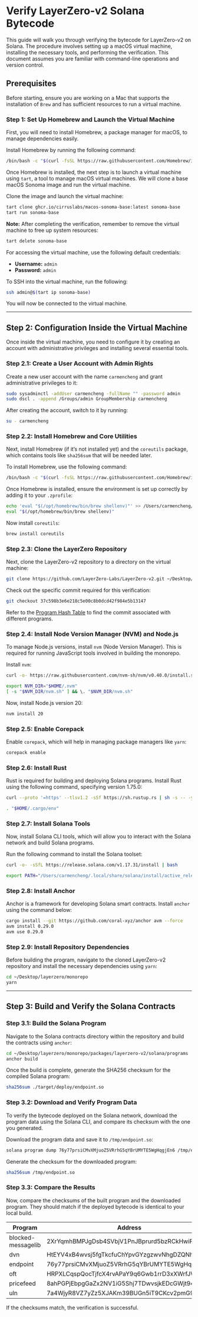 # Verify LayerZero-v2 Solana Bytecode

This guide will walk you through verifying the bytecode for LayerZero-v2 on Solana. The procedure involves setting up a macOS virtual machine, installing the necessary tools, and performing the verification. This document assumes you are familiar with command-line operations and version control.

## Prerequisites

Before starting, ensure you are working on a Mac that supports the installation of `Brew` and has sufficient resources to run a virtual machine.

### Step 1: Set Up Homebrew and Launch the Virtual Machine

First, you will need to install Homebrew, a package manager for macOS, to manage dependencies easily.

Install Homebrew by running the following command:

```bash
/bin/bash -c "$(curl -fsSL https://raw.githubusercontent.com/Homebrew/install/HEAD/install.sh)"
```

Once Homebrew is installed, the next step is to launch a virtual machine using `tart`, a tool to manage macOS virtual machines. We will clone a base macOS Sonoma image and run the virtual machine.

Clone the image and launch the virtual machine:

```bash
tart clone ghcr.io/cirruslabs/macos-sonoma-base:latest sonoma-base
tart run sonoma-base
```

**Note:** After completing the verification, remember to remove the virtual machine to free up system resources:

```bash
tart delete sonoma-base
```

For accessing the virtual machine, use the following default credentials:

- **Username:** `admin`
- **Password:** `admin`

To SSH into the virtual machine, run the following:

```bash
ssh admin@$(tart ip sonoma-base)
```

You will now be connected to the virtual machine.

---

## Step 2: Configuration Inside the Virtual Machine

Once inside the virtual machine, you need to configure it by creating an account with administrative privileges and installing several essential tools.

### Step 2.1: Create a User Account with Admin Rights

Create a new user account with the name `carmencheng` and grant administrative privileges to it:

```bash
sudo sysadminctl -addUser carmencheng -fullName "" -password admin
sudo dscl . -append /Groups/admin GroupMembership carmencheng
```

After creating the account, switch to it by running:

```bash
su - carmencheng
```

### Step 2.2: Install Homebrew and Core Utilities

Next, install Homebrew (if it’s not installed yet) and the `coreutils` package, which contains tools like `sha256sum` that will be needed later.

To install Homebrew, use the following command:

```bash
/bin/bash -c "$(curl -fsSL https://raw.githubusercontent.com/Homebrew/install/HEAD/install.sh)"
```

Once Homebrew is installed, ensure the environment is set up correctly by adding it to your `.zprofile`:

```bash
echo 'eval "$(/opt/homebrew/bin/brew shellenv)"' >> /Users/carmencheng/.zprofile
eval "$(/opt/homebrew/bin/brew shellenv)"
```

Now install `coreutils`:

```bash
brew install coreutils
```

### Step 2.3: Clone the LayerZero Repository

Next, clone the LayerZero-v2 repository to a directory on the virtual machine:

```bash
git clone https://github.com/LayerZero-Labs/LayerZero-v2.git ~/Desktop/layerzero/monorepo
```

Check out the specific commit required for this verification:

```bash
git checkout 37c598b3e6e218c5e00c8b0dcd42f984e5b13147
```

Refer to the [Program Hash Table](#program-hash) to find the commit associated with different programs.

### Step 2.4: Install Node Version Manager (NVM) and Node.js

To manage Node.js versions, install `nvm` (Node Version Manager). This is required for running JavaScript tools involved in building the monorepo.

Install `nvm`:

```bash
curl -o- https://raw.githubusercontent.com/nvm-sh/nvm/v0.40.0/install.sh | bash

export NVM_DIR="$HOME/.nvm"
[ -s "$NVM_DIR/nvm.sh" ] && \. "$NVM_DIR/nvm.sh"
```

Now, install Node.js version 20:

```bash
nvm install 20
```

### Step 2.5: Enable Corepack

Enable `corepack`, which will help in managing package managers like `yarn`:

```bash
corepack enable
```

### Step 2.6: Install Rust

Rust is required for building and deploying Solana programs. Install Rust using the following command, specifying version 1.75.0:

```bash
curl --proto '=https' --tlsv1.2 -sSf https://sh.rustup.rs | sh -s -- -y --default-toolchain=1.75.0

. "$HOME/.cargo/env"
```

### Step 2.7: Install Solana Tools

Now, install Solana CLI tools, which will allow you to interact with the Solana network and build Solana programs.

Run the following command to install the Solana toolset:

```bash
curl -o- -sSfL https://release.solana.com/v1.17.31/install | bash

export PATH="/Users/carmencheng/.local/share/solana/install/active_release/bin:$PATH"
```

### Step 2.8: Install Anchor

Anchor is a framework for developing Solana smart contracts. Install `anchor` using the command below:

```bash
cargo install --git https://github.com/coral-xyz/anchor avm --force
avm install 0.29.0
avm use 0.29.0
```

### Step 2.9: Install Repository Dependencies

Before building the program, navigate to the cloned LayerZero-v2 repository and install the necessary dependencies using `yarn`:

```bash
cd ~/Desktop/layerzero/monorepo
yarn
```

---

## Step 3: Build and Verify the Solana Contracts

### Step 3.1: Build the Solana Program

Navigate to the Solana contracts directory within the repository and build the contracts using `anchor`:

```bash
cd ~/Desktop/layerzero/monorepo/packages/layerzero-v2/solana/programs
anchor build
```

Once the build is complete, generate the SHA256 checksum for the compiled Solana program:

```bash
sha256sum ./target/deploy/endpoint.so
```

### Step 3.2: Download and Verify Program Data

To verify the bytecode deployed on the Solana network, download the program data using the Solana CLI, and compare its checksum with the one you generated.

Download the program data and save it to `/tmp/endpoint.so`:

```bash
solana program dump 76y77prsiCMvXMjuoZ5VRrhG5qYBrUMYTE5WgHqgjEn6 /tmp/endpoint.so
```

Generate the checksum for the downloaded program:

```bash
sha256sum /tmp/endpoint.so
```

### Step 3.3: Compare the Results <a id="program-hash"></a>

Now, compare the checksums of the built program and the downloaded program. They should match if the deployed bytecode is identical to your local build.

| Program            | Address                                      | Commit      | SHA256                                                           |
| ------------------ | -------------------------------------------- | ------------ | ---------------------------------------------------------------- |
| blocked-messagelib | 2XrYqmhBMPJgDsb4SVbjV1PnJBprurd5bzRCkHwiFCJB | 37c598b | f92e599beb2fdfa53e7061ce4421f91b561c2d927a722ec3399f13a42edbe125 |
| dvn                | HtEYV4xB4wvsj5fgTkcfuChYpvGYzgzwvNhgDZQNh7wW | 37c598b | b241d72e5b7fca532db12f22e128824c9316a887edbecc97f1f76fb0113e9127 |
| endpoint           | 76y77prsiCMvXMjuoZ5VRrhG5qYBrUMYTE5WgHqgjEn6 | 37c598b | caa868d80b000c488e60e99828e366e773dde877ccc92b67f81df03b608639d4 |
| oft                | HRPXLCqspQocTjfcX4rvAPaY9q6Gwb1rrD3xXWrfJWdW | 37c598b | cd470fa5a7d287b4145068a546da32d5e21c71b3406d094280583e32644255b7 |
| pricefeed          | 8ahPGPjEbpgGaZx2NV1iG5Shj7TDwvsjkEDcGWjt94TP | 37c598b | e7349c171c43c971044ea0ddc4c6f75b7b1395afde2b3d9243c5e2dce7ba9459 |
| uln                | 7a4WjyR8VZ7yZz5XJAKm39BUGn5iT9CKcv2pmG9tdXVH | 7aebbd7 | 3f5e4b54a281804aade7d24efd7957b30663e2f9a1f5e88ca4a6d539848f6e06 |     |


If the checksums match, the verification is successful.
